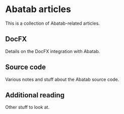 # Abatab articles

This is a collection of Abatab-related articles.

## DocFX

Details on the DocFX integration with Abatab.

## Source code

Various notes and stuff about the Abatab source code.

## Additional reading

Other stuff to look at.
